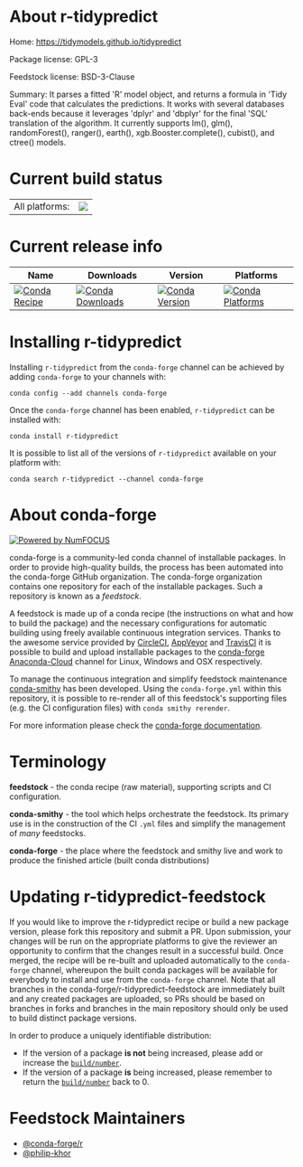 About r-tidypredict
===================

Home: https://tidymodels.github.io/tidypredict

Package license: GPL-3

Feedstock license: BSD-3-Clause

Summary: It parses a fitted 'R' model object, and returns a formula in 'Tidy Eval' code that calculates the predictions. It works with several databases back-ends because it leverages 'dplyr' and 'dbplyr' for the final 'SQL' translation of the algorithm. It currently supports lm(), glm(), randomForest(), ranger(), earth(), xgb.Booster.complete(), cubist(), and ctree() models. 



Current build status
====================


<table><tr><td>All platforms:</td>
    <td>
      <a href="https://dev.azure.com/conda-forge/feedstock-builds/_build/latest?definitionId=1730&branchName=master">
        <img src="https://dev.azure.com/conda-forge/feedstock-builds/_apis/build/status/r-tidypredict-feedstock?branchName=master">
      </a>
    </td>
  </tr>
</table>

Current release info
====================

| Name | Downloads | Version | Platforms |
| --- | --- | --- | --- |
| [![Conda Recipe](https://img.shields.io/badge/recipe-r--tidypredict-green.svg)](https://anaconda.org/conda-forge/r-tidypredict) | [![Conda Downloads](https://img.shields.io/conda/dn/conda-forge/r-tidypredict.svg)](https://anaconda.org/conda-forge/r-tidypredict) | [![Conda Version](https://img.shields.io/conda/vn/conda-forge/r-tidypredict.svg)](https://anaconda.org/conda-forge/r-tidypredict) | [![Conda Platforms](https://img.shields.io/conda/pn/conda-forge/r-tidypredict.svg)](https://anaconda.org/conda-forge/r-tidypredict) |

Installing r-tidypredict
========================

Installing `r-tidypredict` from the `conda-forge` channel can be achieved by adding `conda-forge` to your channels with:

```
conda config --add channels conda-forge
```

Once the `conda-forge` channel has been enabled, `r-tidypredict` can be installed with:

```
conda install r-tidypredict
```

It is possible to list all of the versions of `r-tidypredict` available on your platform with:

```
conda search r-tidypredict --channel conda-forge
```


About conda-forge
=================

[![Powered by NumFOCUS](https://img.shields.io/badge/powered%20by-NumFOCUS-orange.svg?style=flat&colorA=E1523D&colorB=007D8A)](http://numfocus.org)

conda-forge is a community-led conda channel of installable packages.
In order to provide high-quality builds, the process has been automated into the
conda-forge GitHub organization. The conda-forge organization contains one repository
for each of the installable packages. Such a repository is known as a *feedstock*.

A feedstock is made up of a conda recipe (the instructions on what and how to build
the package) and the necessary configurations for automatic building using freely
available continuous integration services. Thanks to the awesome service provided by
[CircleCI](https://circleci.com/), [AppVeyor](https://www.appveyor.com/)
and [TravisCI](https://travis-ci.com/) it is possible to build and upload installable
packages to the [conda-forge](https://anaconda.org/conda-forge)
[Anaconda-Cloud](https://anaconda.org/) channel for Linux, Windows and OSX respectively.

To manage the continuous integration and simplify feedstock maintenance
[conda-smithy](https://github.com/conda-forge/conda-smithy) has been developed.
Using the ``conda-forge.yml`` within this repository, it is possible to re-render all of
this feedstock's supporting files (e.g. the CI configuration files) with ``conda smithy rerender``.

For more information please check the [conda-forge documentation](https://conda-forge.org/docs/).

Terminology
===========

**feedstock** - the conda recipe (raw material), supporting scripts and CI configuration.

**conda-smithy** - the tool which helps orchestrate the feedstock.
                   Its primary use is in the construction of the CI ``.yml`` files
                   and simplify the management of *many* feedstocks.

**conda-forge** - the place where the feedstock and smithy live and work to
                  produce the finished article (built conda distributions)


Updating r-tidypredict-feedstock
================================

If you would like to improve the r-tidypredict recipe or build a new
package version, please fork this repository and submit a PR. Upon submission,
your changes will be run on the appropriate platforms to give the reviewer an
opportunity to confirm that the changes result in a successful build. Once
merged, the recipe will be re-built and uploaded automatically to the
`conda-forge` channel, whereupon the built conda packages will be available for
everybody to install and use from the `conda-forge` channel.
Note that all branches in the conda-forge/r-tidypredict-feedstock are
immediately built and any created packages are uploaded, so PRs should be based
on branches in forks and branches in the main repository should only be used to
build distinct package versions.

In order to produce a uniquely identifiable distribution:
 * If the version of a package **is not** being increased, please add or increase
   the [``build/number``](https://conda.io/docs/user-guide/tasks/build-packages/define-metadata.html#build-number-and-string).
 * If the version of a package **is** being increased, please remember to return
   the [``build/number``](https://conda.io/docs/user-guide/tasks/build-packages/define-metadata.html#build-number-and-string)
   back to 0.

Feedstock Maintainers
=====================

* [@conda-forge/r](https://github.com/conda-forge/r/)
* [@philip-khor](https://github.com/philip-khor/)

